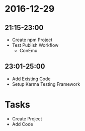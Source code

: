 # 2016-12-29

## 21:15-23:00

- Create npm Project
- Test Publish Workflow
	- ConEmu

## 23:01-25:00

- Add Existing Code
- Setup Karma Testing Framework


# Tasks

- Create Project
- Add Code
